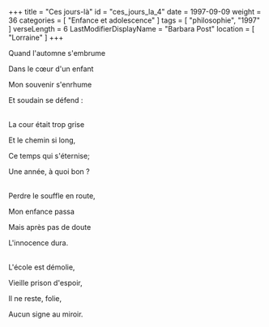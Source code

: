 +++
title = "Ces jours-là"
id = "ces_jours_la_4"
date = 1997-09-09
weight = 36
categories = [ "Enfance et adolescence" ]
tags = [ "philosophie", "1997" ]
verseLength = 6
LastModifierDisplayName = "Barbara Post"
location = [ "Lorraine" ]
+++

Quand l'automne s'embrume

Dans le cœur d'un enfant

Mon souvenir s'enrhume

Et soudain se défend :

 \
La cour était trop grise

Et le chemin si long,

Ce temps qui s'éternise;

Une année, à quoi bon ?

 \
Perdre le souffle en route,

Mon enfance passa

Mais après pas de doute

L'innocence dura.

 \
L'école est démolie,

Vieille prison d'espoir,

Il ne reste, folie,

Aucun signe au miroir.
